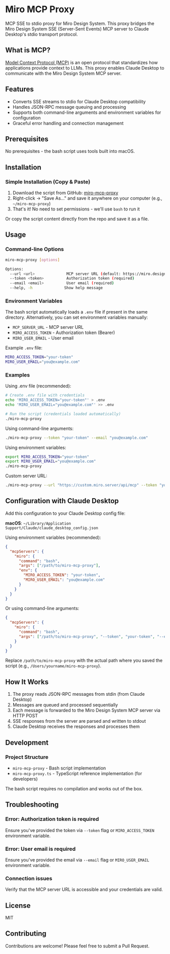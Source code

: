 # Miro MCP Proxy

MCP SSE to stdio proxy for Miro Design System. This proxy bridges the Miro Design System SSE (Server-Sent Events) MCP server to Claude Desktop's stdio transport protocol.

## What is MCP?

[Model Context Protocol (MCP)](https://modelcontextprotocol.io) is an open protocol that standardizes how applications provide context to LLMs. This proxy enables Claude Desktop to communicate with the Miro Design System MCP server.

## Features

- Converts SSE streams to stdio for Claude Desktop compatibility
- Handles JSON-RPC message queuing and processing
- Supports both command-line arguments and environment variables for configuration
- Graceful error handling and connection management

## Prerequisites

No prerequisites - the bash script uses tools built into macOS.

## Installation

### Simple Installation (Copy & Paste)

1. Download the script from GitHub: [miro-mcp-proxy](https://raw.githubusercontent.com/mirowolff/miro-mcp-proxy/main/miro-mcp-proxy)
2. Right-click → "Save As..." and save it anywhere on your computer (e.g., `~/miro-mcp-proxy`)
3. That's it! No need to set permissions - we'll use `bash` to run it

Or copy the script content directly from the repo and save it as a file.

## Usage

### Command-line Options

```bash
miro-mcp-proxy [options]

Options:
  --url <url>              MCP server URL (default: https://miro.design/api/mcp)
  --token <token>          Authorization token (required)
  --email <email>          User email (required)
  --help, -h              Show help message
```

### Environment Variables

The bash script automatically loads a `.env` file if present in the same directory. Alternatively, you can set environment variables manually:

- `MCP_SERVER_URL` - MCP server URL
- `MIRO_ACCESS_TOKEN` - Authorization token (Bearer)
- `MIRO_USER_EMAIL` - User email

Example `.env` file:
```bash
MIRO_ACCESS_TOKEN="your-token"
MIRO_USER_EMAIL="you@example.com"
```

### Examples

Using .env file (recommended):
```bash
# Create .env file with credentials
echo 'MIRO_ACCESS_TOKEN="your-token"' > .env
echo 'MIRO_USER_EMAIL="you@example.com"' >> .env

# Run the script (credentials loaded automatically)
./miro-mcp-proxy
```

Using command-line arguments:
```bash
./miro-mcp-proxy --token "your-token" --email "you@example.com"
```

Using environment variables:
```bash
export MIRO_ACCESS_TOKEN="your-token"
export MIRO_USER_EMAIL="you@example.com"
./miro-mcp-proxy
```

Custom server URL:
```bash
./miro-mcp-proxy --url "https://custom.miro.server/api/mcp" --token "your-token" --email "you@example.com"
```

## Configuration with Claude Desktop

Add this configuration to your Claude Desktop config file:

**macOS**: `~/Library/Application Support/Claude/claude_desktop_config.json`

Using environment variables (recommended):
```json
{
  "mcpServers": {
    "miro": {
      "command": "bash",
      "args": ["/path/to/miro-mcp-proxy"],
      "env": {
        "MIRO_ACCESS_TOKEN": "your-token",
        "MIRO_USER_EMAIL": "you@example.com"
      }
    }
  }
}
```

Or using command-line arguments:

```json
{
  "mcpServers": {
    "miro": {
      "command": "bash",
      "args": ["/path/to/miro-mcp-proxy", "--token", "your-token", "--email", "you@example.com"]
    }
  }
}
```

Replace `/path/to/miro-mcp-proxy` with the actual path where you saved the script (e.g., `/Users/yourname/miro-mcp-proxy`).

## How It Works

1. The proxy reads JSON-RPC messages from stdin (from Claude Desktop)
2. Messages are queued and processed sequentially
3. Each message is forwarded to the Miro Design System MCP server via HTTP POST
4. SSE responses from the server are parsed and written to stdout
5. Claude Desktop receives the responses and processes them

## Development

### Project Structure

- `miro-mcp-proxy` - Bash script implementation
- `miro-mcp-proxy.ts` - TypeScript reference implementation (for developers)

The bash script requires no compilation and works out of the box.

## Troubleshooting

### Error: Authorization token is required
Ensure you've provided the token via `--token` flag or `MIRO_ACCESS_TOKEN` environment variable.

### Error: User email is required
Ensure you've provided the email via `--email` flag or `MIRO_USER_EMAIL` environment variable.

### Connection issues
Verify that the MCP server URL is accessible and your credentials are valid.

## License

MIT

## Contributing

Contributions are welcome! Please feel free to submit a Pull Request.
